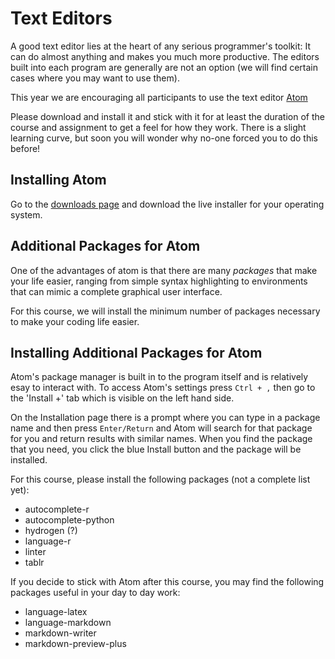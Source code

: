 # Text Editors

A good text editor lies at the heart of any serious programmer's toolkit: It can do almost anything and makes you much more productive. The editors built into each program are generally are not an option (we will find certain cases where you may want to use them).

This year we are encouraging all participants to use the text editor [Atom](https://atom.io/)

Please download and install it and stick with it for at least the duration of the course and assignment to get a feel for how they work.
There is a slight learning curve, but soon you will wonder why no-one forced you to do this before!

<!-- ## Installing Sublime Text

Go to the [downloads page](https://www.sublimetext.com/3) and download the live installer for your operating system. -->

## Installing Atom

Go to the [downloads page](https://github.com/atom/atom/releases/tag/v1.9.9) and download the live installer for your operating system.

## Additional Packages for Atom

One of the advantages of atom is that there are many *packages* that make your life easier, ranging from simple syntax highlighting to environments that can mimic a complete graphical user interface.

For this course, we will install the minimum number of packages necessary to make your coding life easier.

## Installing Additional Packages for Atom

Atom's package manager is built in to the program itself and is relatively esay to interact with.
To access Atom's settings press `Ctrl + ,` then go to the 'Install +' tab which is visible on the left hand side.

On the Installation page there is a prompt where you can type in a package name and then press `Enter/Return` and Atom will search for that package for you and return results with similar names. When you find the package that you need, you click the blue Install button and the package will be installed.

For this course, please install the following packages (not a complete list yet):

* autocomplete-r
* autocomplete-python
* hydrogen (?)
* language-r
* linter
* tablr

If you decide to stick with Atom after this course, you may find the following packages useful in your day to day work:

* language-latex
* language-markdown
* markdown-writer
* markdown-preview-plus

<!-- ## Additional Package for Sublime Text

For those who want to use Sublime Text as their editor, you will need to add an additional package, "Package Control" to it so that we can customize it a little throughout the course. Proceed as follows:

Open the Sublime Text console via the using the ctrl+` shortcut or the View > Show Console menu.
Once open, paste the code below into the console (and press return):

        import urllib.request,os,hashlib; h = '2915d1851351e5ee549c20394736b442' + '8bc59f460fa1548d1514676163dafc88'; pf = 'Package Control.sublime-package'; ipp = sublime.installed_packages_path(); urllib.request.install_opener( urllib.request.build_opener( urllib.request.ProxyHandler()) ); by = urllib.request.urlopen( 'http://packagecontrol.io/' + pf.replace(' ', '%20')).read(); dh = hashlib.sha256(by).hexdigest(); print('Error validating download (got %s instead of %s), please try manual install' % (dh, h)) if dh != h else open(os.path.join( ipp, pf), 'wb' ).write(by)

We will show you how to use Package Control during the course. -->

